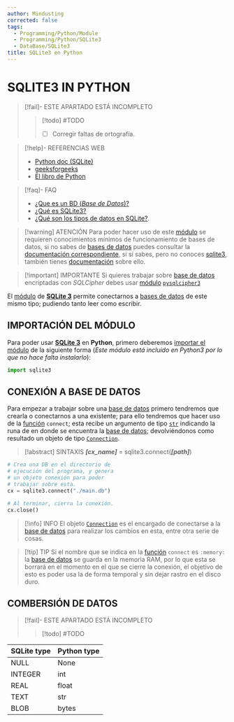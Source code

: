 ```yaml
---
author: Mindusting
corrected: false
tags:
  - Programming/Python/Module
  - Programming/Python/SQLite3
  - DataBase/SQLite3
title: SQLite3 en Python
---
```


# SQLITE3 IN PYTHON

> [!fail]- ESTE APARTADO ESTÁ INCOMPLETO
> > [!todo] #TODO
> > - [ ] Corregir faltas de ortografía.

> [!help]- REFERENCIAS WEB
> - [Python doc (SQLite)](https://docs.python.org/3/library/sqlite3.html)
> - [geeksforgeeks](https://www.geeksforgeeks.org/python-sqlite/)
> - [El libro de Python](https://ellibrodepython.com/bases-datos-sqlite-python)

> [!faq]- FAQ
> - [¿Que es un BD (*Base de Datos*)?](../../db/db.md)
> - [¿Qué es SQLite3?](../../db/sql/sqlite3/sqlite3.md)
> - [¿Qué son los tipos de datos en SQLite?](../../sql/sqlite3/sqlite3_data_types.md).

> [!warning] ATENCIÓN
> Para poder hacer uso de este [módulo](../py_module.md) se requieren conocimientos mínimos de funcionamiento de bases de datos, si no sabes de [bases de datos](../../db/db.md) puedes consultar la [documentación correspondiente](../../db/db.md), si sí sabes, pero no conoces [sqlite3](../../db/sql/sqlite3/sqlite3.md), también tienes [documentación](../../db/sql/sqlite3/sqlite3.md) sobre ello.

> [!important] IMPORTANTE
> Si quieres trabajar sobre [base de datos](../../db/db.md) encriptadas con *SQLCipher* debes usar [módulo](../py_module.md) [`pysqlcipher3`](../py_pysqlcipher3.md)

El [módulo](../py_module.md) de [**SQLite 3**](../../db/sql/sqlite3/sqlite3.md) permite conectarnos a [bases de datos](../../db/db.md) de este mismo tipo; pudiendo tanto leer como escribir.

## IMPORTACIÓN DEL MÓDULO

Para poder usar [**SQLite 3**](../../db/sql/sqlite3/sqlite3.md) en **Python**, primero deberemos [importar el módulo](../py_module.md) de la siguiente forma (*Este módulo está incluido en Python3 por lo que no hace falta instalarlo*):

```python
import sqlite3
```

## CONEXIÓN A BASE DE DATOS

Para empezar a trabajar sobre una [base de datos](../../db/db.md) primero tendremos que crearla o conectarnos a una existente; para ello tendremos que hacer uso de la [función](../py_func.md) `connect`; esta recibe un argumento de tipo [`str`](../py_str.md) indicando la runa de en donde se encuentra la [base de datos](../../db/db.md); devolviéndonos como resultado un objeto de tipo [`Connection`](py_sqlite3_connection.md).

> [!abstract] SINTAXIS
> ***\[cx\_name\]*** = sqlite3.connect(***\[path\]***)

```python
# Crea una DB en el directorio de
# ejecución del programa, y genera
# un objeto conexión para poder
# trabajar sobre esta.
cx = sqlite3.connect("./main.db")

# Al terminar, cierra la conexión.
cx.close()
```

> [!info] INFO
> El objeto [`Connection`](py_sqlite3_connection.md) es el encargado de conectarse a la [base de datos](../../db/db.md) para realizar los cambios en esta, entre otra serie de cosas.

> [!tip] TIP
> Si el nombre que se indica en la [función](../py_func.md) `connect` es `:memory:` la [base de datos](../../db/db.md) se guarda en la memoria RAM, por lo que esta se borrará en el momento en el que se cierre la conexión, el objetivo de esto es poder usa la de forma temporal y sin dejar rastro en el disco duro.

## COMBERSIÓN DE DATOS

> [!fail]- ESTE APARTADO ESTÁ INCOMPLETO
> > [!todo] #TODO

| SQLite type | Python type |
|:------------|:------------|
| NULL        | None        |
| INTEGER     | int         |
| REAL        | float       |
| TEXT        | str         |
| BLOB        | bytes       |
